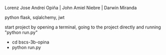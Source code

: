 Lorenz Jose Andrei Opiña | John Amiel Niebre | Darwin Miranda

python flask,
sqlalchemy,
jwt

start project by opening a terminal, going to the project directly and running "python run.py"

- cd bscs-3b-opina
-  python run.py
